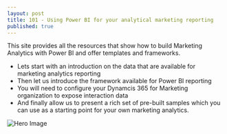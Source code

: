 ```yaml
---
layout: post
title: 101 - Using Power BI for your analytical marketing reporting
published: true
---
```


This site provides all the resources that show how to build Marketing Analytics with Power BI and offer templates and frameworks.

- Lets start with an introduction on the data that are available for marketing analytics reporting
- Then let us introduce the framework available for Power BI reporting 
- You will need to configure your Dynamcis 365 for Marketing organization to expose interaction data 
- And finally allow us to present a rich set of pre-built samples  which you can use as a  starting point for your own marketing analytics.   

![Hero Image]({{site.baseurl}}/images/Overview-Hero1.png)
